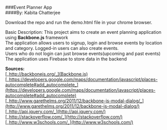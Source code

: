 ###Event Planner App<br/>
####By: Kabita Chatterjee


Download the repo and run the demo.html file in your chrome browser.

Basic Description:
This project aims to create an event planning application using **Backbone.js** framework<br/>
The application allows users to signup, login and browse events by location and category. Logged-in users can also create events.<br/>
Users who do not login can just browse events(upcoming and past events)<br/>
The application uses Firebase to store data in the backend<br/>

**Sources:**<br/>
[_http://backbonejs.org/_](Backbone.js)<br/>
[_https://developers.google.com/maps/documentation/javascript/places-autocomplete#add_autocomplete_](https://developers.google.com/maps/documentation/javascript/places-autocomplete#add_autocomplete)<br/>
[_http://www.garethelms.org/2011/12/backbone-js-modal-dialog/_](http://www.garethelms.org/2011/12/backbone-js-modal-dialog/)<br/>
[_http://api.jquery.com/_](http://api.jquery.com/)<br/>
[_http://stackoverflow.com/_](http://stackoverflow.com/)<br/>
[_http://www.w3schools.com/_](http://www.w3schools.com/)


